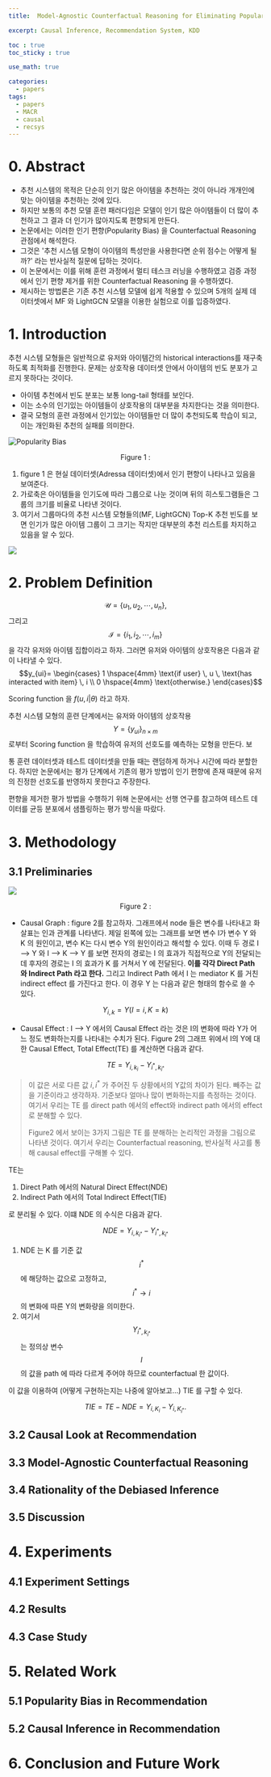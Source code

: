 ```yaml
---
title:  Model-Agnostic Counterfactual Reasoning for Eliminating Popularity Bias in Recommender System(KDD 2021)

excerpt: Causal Inference, Recommendation System, KDD 

toc : true
toc_sticky : true  

use_math: true

categories:
  - papers
tags:
  - papers
  - MACR
  - causal
  - recsys
---
```


# 0. Abstract 

- 추천 시스템의 목적은 단순히 인기 많은 아이템을 추천하는 것이 아니라 개개인에 맞는 아이템을 추천하는 것에 있다.
- 하지만 보통의 추천 모델 훈련 패러다임은 모델이 인기 많은 아이템들이 더 많이 추천하고 그 결과 더 인기가 많아지도록 편향되게 만든다.
- 논문에서는 이러한 인기 편향(Popularity Bias) 을  Counterfactual Reasoning 관점에서 해석한다.
- 그것은 '추천 시스템 모형이 아이템의 특성만을 사용한다면 순위 점수는 어떻게 될까?' 라는 반사실적 질문에 답하는 것이다.
- 이 논문에서는 이를 위해 훈련 과정에서 멀티 테스크 러닝을 수행하였고 검증 과정에서 인기 편향 제거를 위한 Counterfactual Reasoning 을 수행하였다.
- 제시하는 방법론은 기존 추천 시스템 모델에 쉽게 적용할 수 있으며 5개의 실제 데이터셋에서 MF 와 LightGCN 모델을 이용한 실험으로 이를 입증하였다. 


# 1. Introduction
추천 시스템 모형들은 일반적으로 유저와 아이템간의 historical interactions를 재구축하도록 최적화를 진행한다. 문제는 상호작용 데이터셋 안에서 아이템의 빈도 분포가 고르지 못하다는 것이다.    

- 아이템 추천에서 빈도 분포는 보통 long-tail 형태를 보인다. 
- 이는 소수의 인기있는 아이템들이 상호작용의 대부분을 차지한다는 것을 의미한다. 
- 결국 모형의 훈련 과정에서 인기있는 아이템들만 더 많이 추천되도록 학습이 되고, 이는 개인화된 추천의 실패를 의미한다.

![Popularity Bias](https://github.com/Sodychoe/sodychoe.github.io/blob/main/assets/images/papers/macr/macr-bias.png?raw=true)
<div style="text-align: center;">Figure 1 :</div>

1. figure 1 은 현실 데이터셋(Adressa 데이터셋)에서 인기 편향이 나타나고 있음을 보여준다. 
2. 가로축은 아이템들을 인기도에 따라 그룹으로 나눈 것이며 뒤의 히스토그램들은 그룹의 크기를 비율로 나타낸 것이다. 
3. 여기서 그룹마다의 추천 시스템 모형들의(MF, LightGCN) Top-K 추천 빈도를 보면 인기가 많은
아이템 그룹이 그 크기는 작지만 대부분의 추천 리스트를 차지하고 있음을 알 수 있다. 


![](https://user-images.githubusercontent.com/113276452/238947788-5647cc6e-836b-42d3-9337-b21b746211ae.png)


# 2. Problem Definition

$$\mathcal{U} = \{u_1, u_2, \cdots, u_n \},$$  그리고 $$\mathcal{I}=\{i_1, i_2, \cdots, i_m \}$$ 을 각각 유저와 아이템 집합이라고 하자. 그러면 유저와 아이템의 상호작용은 다음과
같이 나타낼 수 있다. 
$$y_{ui}= \begin{cases} 1 \hspace{4mm} \text{if user} \, u \, \text{has interacted with item} \, i  
\\ 0 \hspace{4mm} \text{otherwise.} \end{cases}$$

Scoring function 을 $f(u, i|\theta)$ 라고 하자. 

추천 시스템 모형의 훈련 단계에서는 유저와 아이템의 상호작용 $$Y =\{y_{ui}\}_{n \times m} $$ 로부터 Scoring function 을 학습하여 유저의 선호도를 예측하는 모형을 만든다. 보

통 훈련 데이터셋과 테스트 데이터셋을 
만들 때는 랜덤하게 하거나 시간에 따라 분할한다. 하지만 논문에서는 평가 단계에서 기존의 평가 방법이 인기 편향에 존재 때문에 유저의 진정한
선호도를 반영하지 못한다고 주장한다. 

편향을 제거한 평가 방법을 수행하기 위해 논문에서는 선행 연구를 참고하여 테스트 데이터를 균등 분포에서
샘플링하는 평가 방식을 따랐다.   

# 3. Methodology

## 3.1 Preliminaries
<!-- ![](https://user-images.githubusercontent.com/113276452/238668969-2485be1e-4887-4543-affc-a92c08142a15.png) -->

![](https://user-images.githubusercontent.com/113276452/238672592-377408fd-0068-43d7-a67a-391331a8f071.png)
<div style="text-align: center;">Figure 2 :</div>

- Causal Graph : figure 2를 참고하자. 그래프에서 node 들은 변수를 나타내고 화살표는 인과 관계를 나타낸다. 제일 왼쪽에 있는 그래프를 보면
변수 I가 변수 Y 와 K 의 원인이고, 변수 K는 다시 변수 Y의 원인이라고 해석할 수 있다. 이때 두 경로 I --> Y 와 I --> K --> Y 를 보면 전자의
경로는 I 의 효과가 직접적으로 Y의 전달되는데 후자의 경로는 I 의 효과가 K 를 거쳐서 Y 에 전달된다. **이를 각각 Direct Path 와 Indirect Path 라고 한다.** 그리고 Indirect Path 에서 I 는 mediator K 를 거친 indirect effect 를 가진다고 한다. 이 경우 Y 는 다음과
같은 형태의 함수로 쓸 수 있다. 

$$Y_{i, k} = Y(I=i, K=k)$$


- Causal Effect : I --> Y 에서의 Causal Effect 라는 것은 I의 변화에 따라 Y가 어느 정도 변화하는지를 나타내는 수치가 된다. Figure 2의 그래프 위에서 I의 Y에 대한 Causal Effect, Total Effect(TE) 를 계산하면 다음과 같다. 

$$TE = Y_{i, k_{i}} - Y_{i^{*},k_{i^{*}}}$$

> 이 값은 서로 다른 값 $i, i^{*}$ 가 주어진 두 상황에서의 Y값의 차이가 된다. 빼주는 값을 기준이라고 생각하자. 기준보다 얼마나 많이 변화하는지를 측정하는 것이다. 여기서 우리는 TE 를 direct path 에서의 effect와
> indirect path 에서의 effect 로 분해할 수 있다. 
> 
> Figure2 에서 보이는 3가지 그림은  TE 를 분해하는 논리적인 과정을 그림으로 나타낸 것이다. 여기서 우리는 Counterfactual reasoning, 반사실적 사고를 통해 causal effect를 구해볼 수 있다. 

TE는 
1. Direct Path 에서의 Natural Direct Effect(NDE)  
2. Indirect Path 에서의 Total Indirect Effect(TIE) 

로 분리될 수 있다. 이떄 NDE 의 수식은 다음과 같다.

$$NDE = Y_{i, k_{i^*}}-Y_{i^{*},k_{i^*}}$$

1. NDE 는 K 를 기준 값 $$i^{*}$$ 에 해당하는 값으로 고정하고, $$i^* \rightarrow i$$ 의 변화에 따른 Y의 변화량을 의미한다. 
2. 여기서 $$Y_{i^{*},k_{i^*}}$$ 는 정의상 변수 $$I$$ 의 값을 path 에 따라 다르게 주어야 하므로 counterfactual 한 값이다. 

이 값을 이용하여 (어떻게 구현하는지는 나중에 알아보고...) TIE 를 구할 수 있다.

$$TIE = TE - NDE = Y_{i,K_i} - Y_{i,K_{i^{*}}}.$$

## 3.2 Causal Look at Recommendation



## 3.3 Model-Agnostic Counterfactual Reasoning

## 3.4 Rationality of the Debiased Inference

## 3.5 Discussion

# 4. Experiments 

## 4.1 Experiment Settings

## 4.2 Results

## 4.3 Case Study

# 5. Related Work

## 5.1 Popularity Bias in Recommendation

## 5.2 Causal Inference in Recommendation

# 6. Conclusion and Future Work 